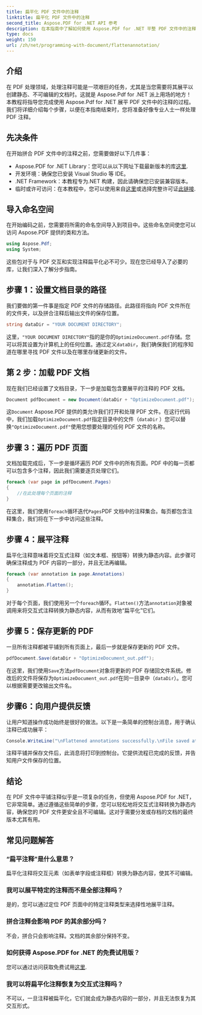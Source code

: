 ```yaml
---
title: 扁平化 PDF 文件中的注释
linktitle: 扁平化 PDF 文件中的注释
second_title: Aspose.PDF for .NET API 参考
description: 在本指南中了解如何使用 Aspose.PDF for .NET 平整 PDF 文件中的注释。使用我们的详细教程简化您的 PDF 管理流程。
type: docs
weight: 150
url: /zh/net/programming-with-document/flattenannotation/
---
```

## 介绍

在 PDF 处理领域，处理注释可能是一项艰巨的任务，尤其是当您需要将其展平以创建静态、不可编辑的文档时。这就是 Aspose.Pdf for .NET 派上用场的地方！本教程将指导您完成使用 Aspose.Pdf for .NET 展平 PDF 文件中的注释的过程。我们将详细介绍每个步骤，以便在本指南结束时，您将准备好像专业人士一样处理 PDF 注释。

## 先决条件

在开始拼合 PDF 文件中的注释之前，您需要做好以下几件事：

-  Aspose.PDF for .NET Library：您可以从以下网址下载最新版本的库[这里](https://releases.aspose.com/pdf/net/).
- 开发环境：确保您已安装 Visual Studio 等 IDE。
- .NET Framework：本教程专为.NET 构建，因此请确保您已安装兼容版本。
- 临时或许可访问：在本教程中，您可以使用来自[这里](https://purchase.aspose.com/temporary-license/)或选择完整许可证[此链接](https://purchase.aspose.com/buy).

## 导入命名空间

在开始编码之前，您需要将所需的命名空间导入到项目中。这些命名空间使您可以访问 Aspose.PDF 提供的类和方法。

```csharp
using Aspose.Pdf;
using System;
```

这些包对于与 PDF 交互和实现注释扁平化必不可少。现在您已经导入了必要的库，让我们深入了解分步指南。

## 步骤 1：设置文档目录的路径

我们要做的第一件事是指定 PDF 文件的存储路径。此路径将指向 PDF 文件所在的文件夹，以及拼合注释后输出文件的保存位置。

```csharp
string dataDir = "YOUR DOCUMENT DIRECTORY";
```

这里，`"YOUR DOCUMENT DIRECTORY"`指的是你的`OptimizeDocument.pdf`存储。您可以将其设置为计算机上的任何位置。通过定义`dataDir`，我们确保我们的程序知道在哪里寻找 PDF 文件以及在哪里存储更新的文件。 

## 第 2 步：加载 PDF 文档

现在我们已经设置了文档目录，下一步是加载包含要展平的注释的 PDF 文档。

```csharp
Document pdfDocument = new Document(dataDir + "OptimizeDocument.pdf");
```

这`Document` Aspose.PDF 提供的类允许我们打开和处理 PDF 文件。在这行代码中，我们加载`OptimizeDocument.pdf`指定目录中的文件（`dataDir` ）您可以替换`"OptimizeDocument.pdf"`使用您想要处理的任何 PDF 文件的名称。

## 步骤 3：遍历 PDF 页面

文档加载完成后，下一步是循环遍历 PDF 文件中的所有页面。PDF 中的每一页都可以包含多个注释，因此我们需要逐页处理它们。

```csharp
foreach (var page in pdfDocument.Pages)
{
    //在此处理每个页面的注释
}
```

在这里，我们使用`foreach`循环迭代`Pages`PDF 文档中的注释集合。每页都包含注释集合，我们将在下一步中访问这些注释。

## 步骤 4：展平注释

扁平化注释意味着将交互式注释（如文本框、按钮等）转换为静态内容。此步骤可确保注释成为 PDF 内容的一部分，并且无法再编辑。

```csharp
foreach (var annotation in page.Annotations)
{
    annotation.Flatten();
}
```

对于每个页面，我们使用另一个`foreach`循环。`Flatten()`方法`annotation`对象被调用来将交互式注释转换为静态内容，从而有效地“扁平化”它们。

## 步骤 5：保存更新的 PDF

一旦所有注释都被平铺到所有页面上，最后一步就是保存更新的 PDF 文件。

```csharp
pdfDocument.Save(dataDir + "OptimizeDocument_out.pdf");
```

在这里，我们使用`Save`方法`pdfDocument`对象将更新的 PDF 存储回文件系统。修改后的文件将保存为`OptimizeDocument_out.pdf`在同一目录中（`dataDir`）。您可以根据需要更改输出文件名。

## 步骤6：向用户提供反馈

让用户知道操作成功始终是很好的做法。以下是一条简单的控制台消息，用于确认注释已成功展平：

```csharp
Console.WriteLine("\nFlattened annotations successfully.\nFile saved at " + dataDir);
```

注释平铺并保存文件后，此消息将打印到控制台。它提供流程已完成的反馈，并告知用户文件保存的位置。

## 结论

在 PDF 文件中平铺注释似乎是一项复杂的任务，但使用 Aspose.PDF for .NET，它非常简单。通过遵循这些简单的步骤，您可以轻松地将交互式注释转换为静态内容，确保您的 PDF 文件更安全且不可编辑。这对于需要分发或存档的文档的最终版本尤其有用。

## 常见问题解答

### “扁平注释”是什么意思？
扁平化注释将交互元素（如表单字段或注释框）转换为静态内容，使其不可编辑。

### 我可以展平特定的注释而不是全部注释吗？
是的，您可以通过定位 PDF 页面中的特定注释类型来选择性地展平注释。

### 拼合注释会影响 PDF 的其余部分吗？
不会，拼合只会影响注释。文档的其余部分保持不变。

### 如何获得 Aspose.PDF for .NET 的免费试用版？
您可以通过访问获取免费试用[这里](https://releases.aspose.com/).

### 我可以将扁平化注释恢复为交互式注释吗？
不可以，一旦注释被扁平化，它们就会成为静态内容的一部分，并且无法恢复为其交互形式。